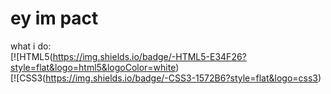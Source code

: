 # ey im pact

what i do:  
[![HTML5(https://img.shields.io/badge/-HTML5-E34F26?style=flat&logo=html5&logoColor=white)  
[![CSS3(https://img.shields.io/badge/-CSS3-1572B6?style=flat&logo=css3)  
